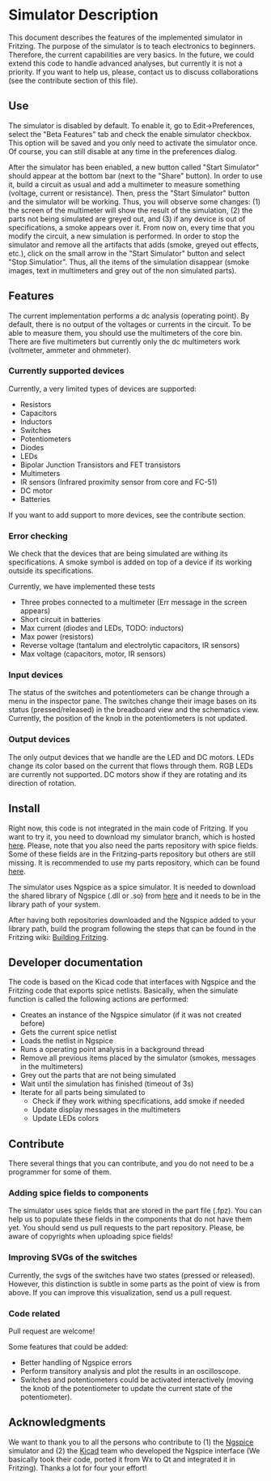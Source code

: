 # Simulator Description #

This document describes the features of the implemented simulator in Fritzing. The purpose of the simulator is to teach electronics to beginners. Therefore, the current capabilities are very basics. In the future, we could extend this code to handle advanced analyses, but currently it is not a priority. If you want to help us, please, contact us to discuss collaborations (see the contribute section of this file). 

## Use ##

The simulator is disabled by default. To enable it, go to Edit->Preferences, select the "Beta Features" tab and check the enable simulator checkbox. This option will be saved and you only need to activate the simulator once. Of course, you can still disable at any time in the preferences dialog. 

After the simulator has been enabled, a new button called "Start Simulator" should appear at the bottom bar (next to the "Share" button). In order to use it, build a circuit as usual and add a multimeter to measure something (voltage, current or resistance).  Then, press the "Start Simulator" button and the simulator will be working. Thus, you will observe some changes: (1) the screen of the multimeter will show the result of the simulation, (2) the parts not being simulated are greyed out, and (3) if any device is out of specifications, a smoke appears over it. From now on, every time that you modify the circuit, a new simulation is performed. In order to stop the simulator and remove all the artifacts that adds (smoke, greyed out effects, etc.), click on the small arrow in the "Start Simulator" button and select "Stop Simulatior". Thus, all the items of the simulation disappear (smoke images, text in multimeters and grey out of the non simulated parts).

## Features ##

The current implementation performs a dc analysis (operating point). By default, there is no output of the voltages or currents in the circuit. To be able to measure them, you should use the multimeters of the core bin. There are five multimeters but currently only the dc multimeters work (voltmeter, ammeter and ohmmeter). 

### Currently supported devices ###

Currently, a very limited types of devices are supported:

* Resistors
* Capacitors
* Inductors
* Switches
* Potentiometers
* Diodes 
* LEDs
* Bipolar Junction Transistors and FET transistors
* Multimeters
* IR sensors (Infrared proximity sensor from core and FC-51)
* DC motor
* Batteries

If you want to add support to more devices, see the contribute section.

### Error checking ###

We check that the devices that are being simulated are withing its specifications. A smoke symbol is added on top of a device if its working outside its specifications.

Currently, we have implemented these tests

* Three probes connected to a multimeter (Err message in the screen appears)
* Short circuit in batteries
* Max current (diodes and LEDs, TODO: inductors)
* Max power (resistors)
* Reverse voltage (tantalum and electrolytic capacitors, IR sensors)
* Max voltage (capacitors, motor, IR sensors)


### Input devices ###

The status of the switches and potentiometers can be change through a menu in the inspector pane. The switches change their image bases on its status (pressed/released) in the breadboard view and the schematics view. Currently, the position of the knob in the potentiometers is not updated.


### Output devices ###

The only output devices that we handle are the LED and DC motors. LEDs change its color based on the current that flows through them. RGB LEDs are currently not supported. DC motors show if they are rotating and its direction of rotation.

## Install ##

Right now, this code is not integrated in the main code of Fritzing. If you want to try it, you need to download my simulator branch, which is hosted [here](https://github.com/failiz/fritzing-app). Please, note that you also need the parts repository with spice fields. Some of these fields are in the Fritzing-parts repository but others are still missing. It is recommended to use my parts repository, which can be found [here](https://github.com/failiz/fritzing-parts). 

The simulator uses Ngspice as a spice simulator. It is needed to download the shared library of Ngspice (.dll or .so) from [here](http://ngspice.sourceforge.net/shared.html) and it needs to be in the library path of your system.

After having both repositories downloaded and the Ngspice added to your library path, build the program following the steps that can be found in the Fritzing wiki: [Building Fritzing](https://github.com/fritzing/fritzing-app/wiki/1.-Building-Fritzing).


## Developer documentation ## 

The code is based on the Kicad code that interfaces with Ngspice and the Fritzing code that exports spice netlists. Basically, when the simulate function is called the following actions are performed:

* Creates an instance of the Ngspice simulator (if it was not created before)
* Gets the current spice netlist
* Loads the netlist in Ngspice
* Runs a operating point analysis in a background thread
* Remove all previous items placed by the simulator (smokes, messages in the multimeters)
* Grey out the parts that are not being simulated 
* Wait until the simulation has finished (timeout of 3s)
* Iterate for all parts being simulated to
    * Check if they work withing specifications, add smoke if needed
    * Update display messages in the multimeters
    * Update LEDs colors

## Contribute ##

There several things that you can contribute, and you do not need to be a programmer for some of them.

### Adding spice fields to components ###

The simulator uses spice fields that are stored in the part file (.fpz). You can help us to populate these fields in the components that do not have them yet. You should send us pull requests to the part repository. Please, be aware of copyrights when uploading spice fields! 

### Improving SVGs of the switches ###

Currently, the svgs of the switches have two states (pressed or released). However, this distinction is subtle in some parts as the point of view is from above. If you can improve this visualization, send us a pull request.

### Code related ###

Pull request are welcome! 

Some features that could be added:

* Better handling of Ngspice errors
* Perform transitory analysis and plot the results in an oscilloscope. 
* Switches and potentiometers could be activated interactively (moving the knob of the potentiometer to update the current state of the potentiometer).

## Acknowledgments ##

We want to thank you to all the persons who contribute to (1) the [Ngspice](http://ngspice.sourceforge.net/index.html) simulator and (2) the [Kicad](https://kicad.org/) team who developed the Ngspice interface (We basically took their code, ported it from Wx to Qt and integrated it in Fritzing). Thanks a lot for four your effort! 

